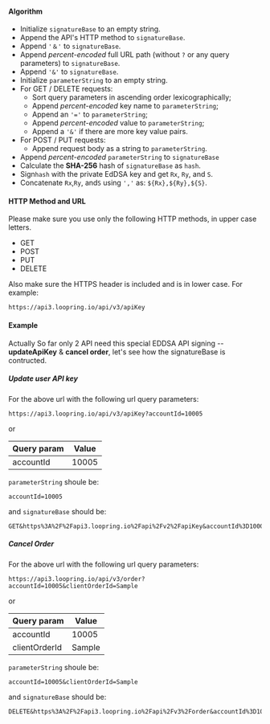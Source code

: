 #### Algorithm

- Initialize `signatureBase` to an empty string.
- Append the API's  HTTP method to `signatureBase`.
- Append `'＆'` to `signatureBase`.
- Append *percent-encoded* full URL path (without `?` or any query parameters) to `signatureBase`.
- Append `'&'` to `signatureBase`.
- Initialize `parameterString` to an empty string.
- For GET / DELETE requests:
    * Sort query parameters in ascending order lexicographically;
    * Append *percent-encoded* key name to `parameterString`;
    * Append an `'='` to `parameterString`;
    * Append *percent-encoded* value to `parameterString`;
    * Append a `'&'` if there are more key value pairs.
- For POST / PUT requests:
    - Append request body as a string to `parameterString`.
- Append *percent-encoded* `parameterString` to `signatureBase`
- Calculate the **SHA-256** hash of `signatureBase` as `hash`.
- Sign`hash` with the private EdDSA key and get `Rx`, `Ry`, and `S`.
- Concatenate `Rx`,`Ry`, and`S` using `','` as: `${Rx},${Ry},${S}`.

#### HTTP Method and URL

Please make sure you use only the following HTTP methods, in upper case letters.
- GET
- POST
- PUT
- DELETE

Also make sure the HTTPS header is included and is in lower case. For example:

```
https://api3.loopring.io/api/v3/apiKey
```

#### Example

Actually So far only 2 API need this special EDDSA API signing -- **updateApiKey** & **cancel order**, let's see how the signatureBase is contructed.

##### Update user API key
For the above url with the following url query parameters:

```
https://api3.loopring.io/api/v3/apiKey?accountId=10005
```

or

|  Query param   | Value  |
|  ----  | ----  |
| accountId  | 10005 |

`parameterString` shoule be:
```
accountId=10005
```

and `signatureBase` should be:
```
GET&https%3A%2F%2Fapi3.loopring.io%2Fapi%2Fv2%2FapiKey&accountId%3D10005
```

##### Cancel Order

For the above url with the following url query parameters:

```
https://api3.loopring.io/api/v3/order?accountId=10005&clientOrderId=Sample
```

or

|  Query param   | Value  |
|  ----  | ----  |
| accountId  | 10005 |
| clientOrderId  | Sample |

`parameterString` shoule be:
```
accountId=10005&clientOrderId=Sample
```

and `signatureBase` should be:
```
DELETE&https%3A%2F%2Fapi3.loopring.io%2Fapi%2Fv3%2Forder&accountId%3D10005%26clientOrderId%3DSample
```